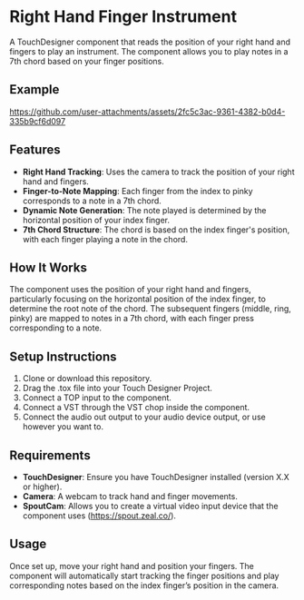 # Right Hand Finger Instrument

A TouchDesigner component that reads the position of your right hand and fingers to play an instrument. The component allows you to play notes in a 7th chord based on your finger positions.

## Example



https://github.com/user-attachments/assets/2fc5c3ac-9361-4382-b0d4-335b9cf6d097



## Features

- **Right Hand Tracking**: Uses the camera to track the position of your right hand and fingers.
- **Finger-to-Note Mapping**: Each finger from the index to pinky corresponds to a note in a 7th chord.
- **Dynamic Note Generation**: The note played is determined by the horizontal position of your index finger.
- **7th Chord Structure**: The chord is based on the index finger's position, with each finger playing a note in the chord.

## How It Works

The component uses the position of your right hand and fingers, particularly focusing on the horizontal position of the index finger, to determine the root note of the chord. The subsequent fingers (middle, ring, pinky) are mapped to notes in a 7th chord, with each finger press corresponding to a note.

## Setup Instructions

1. Clone or download this repository.
2. Drag the .tox file into your Touch Designer Project.
3. Connect a TOP input to the component.
4. Connect a VST through the VST chop inside the component.
5. Connect the audio out output to your audio device output, or use however you want to.

## Requirements

- **TouchDesigner**: Ensure you have TouchDesigner installed (version X.X or higher).
- **Camera**: A webcam to track hand and finger movements.
- **SpoutCam**: Allows you to create a virtual video input device that the component uses (https://spout.zeal.co/).

## Usage

Once set up, move your right hand and position your fingers. The component will automatically start tracking the finger positions and play corresponding notes based on the index finger’s position in the camera.
